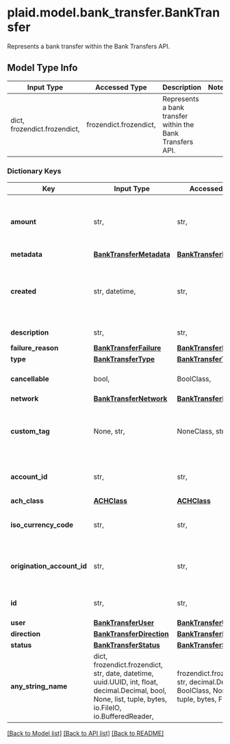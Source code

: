 # plaid.model.bank_transfer.BankTransfer

Represents a bank transfer within the Bank Transfers API.

## Model Type Info
Input Type | Accessed Type | Description | Notes
------------ | ------------- | ------------- | -------------
dict, frozendict.frozendict,  | frozendict.frozendict,  | Represents a bank transfer within the Bank Transfers API. | 

### Dictionary Keys
Key | Input Type | Accessed Type | Description | Notes
------------ | ------------- | ------------- | ------------- | -------------
**amount** | str,  | str,  | The amount of the bank transfer (decimal string with two digits of precision e.g. \&quot;10.00\&quot;). | 
**metadata** | [**BankTransferMetadata**](BankTransferMetadata.md) | [**BankTransferMetadata**](BankTransferMetadata.md) |  | 
**created** | str, datetime,  | str,  | The datetime when this bank transfer was created. This will be of the form &#x60;2006-01-02T15:04:05Z&#x60; | value must conform to RFC-3339 date-time
**description** | str,  | str,  | The description of the transfer. | 
**failure_reason** | [**BankTransferFailure**](BankTransferFailure.md) | [**BankTransferFailure**](BankTransferFailure.md) |  | 
**type** | [**BankTransferType**](BankTransferType.md) | [**BankTransferType**](BankTransferType.md) |  | 
**cancellable** | bool,  | BoolClass,  | When &#x60;true&#x60;, you can still cancel this bank transfer. | 
**network** | [**BankTransferNetwork**](BankTransferNetwork.md) | [**BankTransferNetwork**](BankTransferNetwork.md) |  | 
**custom_tag** | None, str,  | NoneClass, str,  | A string containing the custom tag provided by the client in the create request. Will be null if not provided. | 
**account_id** | str,  | str,  | The account ID that should be credited/debited for this bank transfer. | 
**ach_class** | [**ACHClass**](ACHClass.md) | [**ACHClass**](ACHClass.md) |  | 
**iso_currency_code** | str,  | str,  | The currency of the transfer amount, e.g. \&quot;USD\&quot; | 
**origination_account_id** | str,  | str,  | Plaid’s unique identifier for the origination account that was used for this transfer. | 
**id** | str,  | str,  | Plaid’s unique identifier for a bank transfer. | 
**user** | [**BankTransferUser**](BankTransferUser.md) | [**BankTransferUser**](BankTransferUser.md) |  | 
**direction** | [**BankTransferDirection**](BankTransferDirection.md) | [**BankTransferDirection**](BankTransferDirection.md) |  | 
**status** | [**BankTransferStatus**](BankTransferStatus.md) | [**BankTransferStatus**](BankTransferStatus.md) |  | 
**any_string_name** | dict, frozendict.frozendict, str, date, datetime, uuid.UUID, int, float, decimal.Decimal, bool, None, list, tuple, bytes, io.FileIO, io.BufferedReader,  | frozendict.frozendict, str, decimal.Decimal, BoolClass, NoneClass, tuple, bytes, FileIO | any string name can be used but the value must be the correct type | [optional]

[[Back to Model list]](../../README.md#documentation-for-models) [[Back to API list]](../../README.md#documentation-for-api-endpoints) [[Back to README]](../../README.md)

